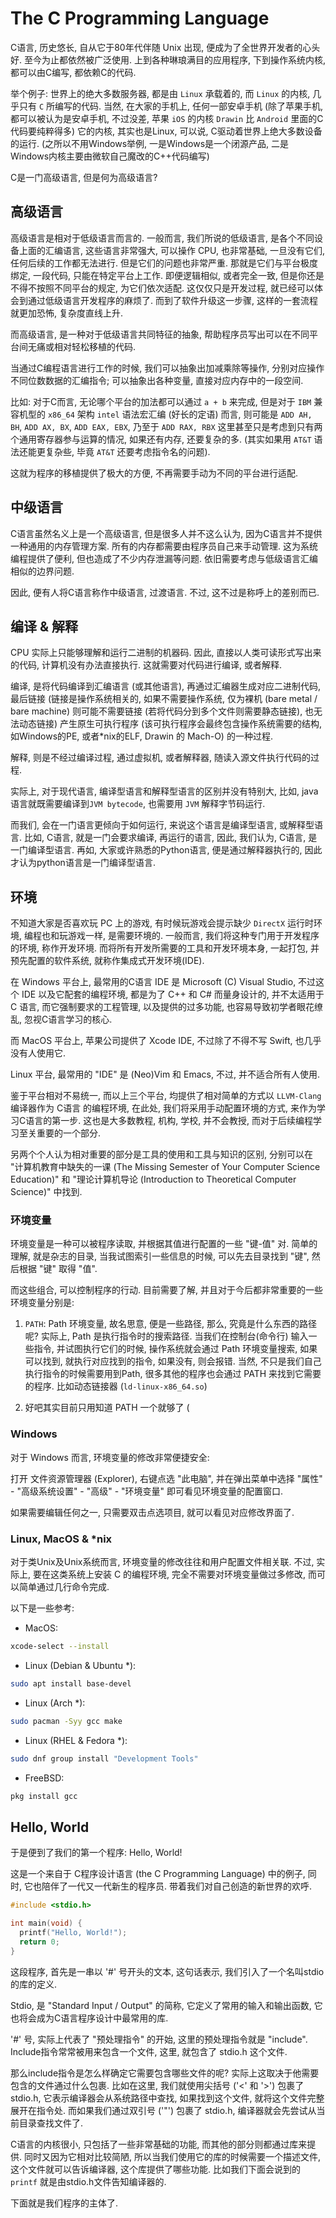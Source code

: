 # The C Programming Language

C语言, 历史悠长, 自从它于80年代伴随 Unix 出现, 便成为了全世界开发者的心头好.
至今为止都依然被广泛使用.
上到各种琳琅满目的应用程序, 下到操作系统内核, 都可以由C编写, 都依赖C的代码.

举个例子: 世界上的绝大多数服务器, 都是由 `Linux` 承载着的, 而 `Linux` 的内核,
几乎只有 `C` 所编写的代码.
当然, 在大家的手机上, 任何一部安卓手机
(除了苹果手机, 都可以被认为是安卓手机, 不过没差,
苹果 `iOS` 的内核 `Drawin` 比 `Android` 里面的C代码要纯粹得多)
它的内核, 其实也是Linux, 可以说, C驱动着世界上绝大多数设备的运行.
(之所以不用Windows举例, 一是Windows是一个闭源产品, 二是Windows内核主要由微软自己魔改的C++代码编写)

C是一门高级语言, 但是何为高级语言?

## 高级语言

高级语言是相对于低级语言而言的.
一般而言, 我们所说的低级语言, 是各个不同设备上面的汇编语言, 这些语言非常强大, 可以操作 CPU,
也非常基础, 一旦没有它们, 任何后续的工作都无法进行.
但是它们的问题也非常严重. 那就是它们与平台极度绑定, 一段代码, 只能在特定平台上工作.
即便逻辑相似, 或者完全一致, 但是你还是不得不按照不同平台的规定, 为它们依次适配.
这仅仅只是开发过程, 就已经可以体会到通过低级语言开发程序的麻烦了.
而到了软件升级这一步骤, 这样的一套流程就更加恐怖, 复杂度直线上升.

而高级语言, 是一种对于低级语言共同特征的抽象,
帮助程序员写出可以在不同平台间无痛或相对轻松移植的代码.

当通过C编程语言进行工作的时候, 我们可以抽象出加减乘除等操作, 分别对应操作不同位数数据的汇编指令;
可以抽象出各种变量, 直接对应内存中的一段空间.

比如:
对于C而言, 无论哪个平台的加法都可以通过 `a + b` 来完成,
但是对于 `IBM` 兼容机型的 `x86_64` 架构 `intel` 语法宏汇编 (好长的定语) 而言,
则可能是 `ADD AH, BH`, `ADD AX, BX`, `ADD EAX, EBX`, 乃至于 `ADD RAX, RBX`
这里甚至只是考虑到只有两个通用寄存器参与运算的情况, 如果还有内存, 还要复杂的多.
(其实如果用 `AT&T` 语法还能更复杂些, 毕竟 `AT&T` 还要考虑指令名的问题).

这就为程序的移植提供了极大的方便, 不再需要手动为不同的平台进行适配.

## 中级语言

C语言虽然名义上是一个高级语言, 但是很多人并不这么认为, 因为C语言并不提供一种通用的内存管理方案.
所有的内存都需要由程序员自己来手动管理. 这为系统编程提供了便利, 但也造成了不少内存泄漏等问题.
依旧需要考虑与低级语言汇编相似的边界问题.

因此, 便有人将C语言称作中级语言, 过渡语言. 不过, 这不过是称呼上的差别而已.

## 编译 & 解释

CPU 实际上只能够理解和运行二进制的机器码.
因此, 直接以人类可读形式写出来的代码, 计算机没有办法直接执行.
这就需要对代码进行编译, 或者解释.

编译, 是将代码编译到汇编语言 (或其他语言), 再通过汇编器生成对应二进制代码,
最后链接
(链接是操作系统相关的, 如果不需要操作系统, 仅为裸机 (bare metal / bare machine)
则可能不需要链接 (若将代码分到多个文件则需要静态链接), 也无法动态链接)
产生原生可执行程序
(该可执行程序会最终包含操作系统需要的结构, 如Windows的PE, 或者*nix的ELF, Drawin 的 Mach-O)
的一种过程.

解释, 则是不经过编译过程, 通过虚拟机, 或者解释器, 随读入源文件执行代码的过程.

实际上, 对于现代语言, 编译型语言和解释型语言的区别并没有特别大,
比如, java语言就既需要编译到`JVM bytecode`, 也需要用 `JVM` 解释字节码运行.

而我们, 会在一门语言更倾向于如何运行, 来说这个语言是编译型语言, 或解释型语言.
比如, C语言, 就是一门会要求编译, 再运行的语言, 因此, 我们认为, C语言, 是一门编译型语言.
再如, 大家或许熟悉的Python语言, 便是通过解释器执行的, 因此才认为python语言是一门编译型语言.

## 环境

不知道大家是否喜欢玩 PC 上的游戏,
有时候玩游戏会提示缺少 `DirectX` 运行时环境,
编程也和玩游戏一样, 是需要环境的. 一般而言, 我们将这种专门用于开发程序的环境, 称作开发环境.
而将所有开发所需要的工具和开发环境本身, 一起打包, 并预先配置的软件系统,
就称作集成式开发环境(IDE).

在 Windows 平台上, 最常用的C语言 IDE 是 Microsoft (C) Visual Studio,
不过这个 IDE 以及它配套的编程环境, 都是为了 C++ 和 C# 而量身设计的, 并不太适用于 C 语言,
而它强制要求的工程管理, 以及提供的过多功能, 也容易导致初学者眼花缭乱, 忽视C语言学习的核心.

而 MacOS 平台上, 苹果公司提供了 Xcode IDE, 不过除了不得不写 Swift, 也几乎没有人使用它.

Linux 平台, 最常用的 "IDE" 是 (Neo)Vim 和 Emacs, 不过, 并不适合所有人使用.

鉴于平台相对不易统一, 而以上三个平台,
均提供了相对简单的方式以 `LLVM-Clang` 编译器作为 C语言 的编程环境,
在此处, 我们将采用手动配置环境的方式, 来作为学习C语言的第一步.
这也是大多数教程, 机构, 学校, 并不会教授, 而对于后续编程学习至关重要的一个部分.

另两个个人认为相对重要的部分是工具的使用和工具与知识的区别,
分别可以在 "计算机教育中缺失的一课 (The Missing Semester of Your Computer Science Education)"
和 "理论计算机导论 (Introduction to Theoretical Computer Science)"
中找到.

### 环境变量

环境变量是一种可以被程序读取, 并根据其值进行配置的一些 "键-值" 对.
简单的理解, 就是杂志的目录, 当我试图索引一些信息的时候,
可以先去目录找到 "键", 然后根据 "键" 取得 "值".

而这些组合, 可以控制程序的行动.
目前需要了解, 并且对于今后都非常重要的一些环境变量分别是:

1. `PATH`: Path 环境变量, 故名思意, 便是一些路径, 那么, 究竟是什么东西的路径呢?
实际上, Path 是执行指令时的搜索路径. 当我们在控制台(命令行) 输入一些指令,
并试图执行它们的时候, 操作系统就会通过 Path 环境变量搜索,
如果可以找到, 就执行对应找到的指令, 如果没有, 则会报错.
当然, 不只是我们自己执行指令的时候需要用到Path, 很多其他的程序也会通过 PATH 来找到它需要的程序.
比如动态链接器 (`ld-linux-x86_64.so`)

2. 好吧其实目前只用知道 PATH 一个就够了 (

### Windows

对于 Windows 而言, 环境变量的修改非常便捷安全:

打开 文件资源管理器 (Explorer), 右键点选 "此电脑",
并在弹出菜单中选择 "属性" - "高级系统设置" - "高级" - "环境变量" 即可看见环境变量的配置窗口.

如果需要编辑任何之一, 只需要双击点选项目, 就可以看见对应修改界面了.

### Linux, MacOS & *nix

对于类Unix及Unix系统而言, 环境变量的修改往往和用户配置文件相关联.
不过, 实际上, 要在这类系统上安装 C 的编程环境, 完全不需要对环境变量做过多修改,
而可以简单通过几行命令完成.

以下是一些参考:

+ MacOS:

``` sh
xcode-select --install
```

+ Linux (Debian & Ubuntu *):

``` sh
sudo apt install base-devel
```

+ Linux (Arch *):

``` sh
sudo pacman -Syy gcc make
```

+ Linux (RHEL & Fedora *):

``` sh
sudo dnf group install "Development Tools"
```

+ FreeBSD:

``` sh
pkg install gcc
```

## Hello, World

于是便到了我们的第一个程序: Hello, World!

这是一个来自于 C程序设计语言 (the C Programming Language) 中的例子, 同时,
它也陪伴了一代又一代新生的程序员. 带着我们对自己创造的新世界的欢呼.

``` C
#include <stdio.h>

int main(void) {
  printf("Hello, World!");
  return 0;
}
```

这段程序, 首先是一串以 '#' 号开头的文本, 这句话表示, 我们引入了一个名叫stdio的库的定义.

Stdio, 是 "Standard Input / Output" 的简称, 它定义了常用的输入和输出函数,
它也将会成为C语言程序设计中最常用的库.

'#' 号, 实际上代表了 "预处理指令" 的开始, 这里的预处理指令就是 "include".
Include指令常常被用来包含一个文件, 这里, 就包含了 stdio.h 这个文件.

那么include指令是怎么样确定它需要包含哪些文件的呢? 实际上这取决于他需要包含的文件通过什么包裹.
比如在这里, 我们就使用尖括号 ('<' 和 '>') 包裹了 stdio.h, 它表示编译器会从系统路径中查找,
如果找到这个文件, 就将这个文件完整展开在指令处.
而如果我们通过双引号 ('"') 包裹了 stdio.h, 编译器就会先尝试从当前目录查找文件了.

C语言的内核很小, 只包括了一些非常基础的功能, 而其他的部分则都通过库来提供.
同时又因为它相对比较简陋, 所以当我们使用它的库的时候需要一个描述文件,
这个文件就可以告诉编译器, 这个库提供了哪些功能.
比如我们下面会说到的 `printf` 就是由stdio.h文件告知编译器的.

下面就是我们程序的主体了.
